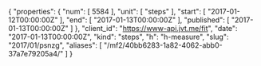 {
  "properties": {
    "num": [
      5584
    ],
    "unit": [
      "steps"
    ],
    "start": [
      "2017-01-12T00:00:00Z"
    ],
    "end": [
      "2017-01-13T00:00:00Z"
    ],
    "published": [
      "2017-01-13T00:00:00Z"
    ]
  },
  "client_id": "https://www-api.jvt.me/fit",
  "date": "2017-01-13T00:00:00Z",
  "kind": "steps",
  "h": "h-measure",
  "slug": "2017/01/psnzg",
  "aliases": [
    "/mf2/40bb6283-1a82-4062-abb0-37a7e79205a4/"
  ]
}
